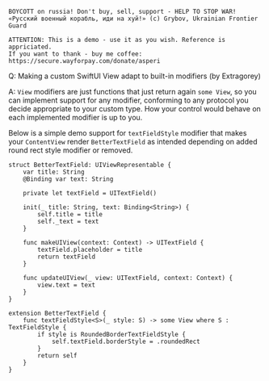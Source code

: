 ```
BOYCOTT on russia! Don't buy, sell, support - HELP TO STOP WAR!
«Русский военный корабль, иди на хуй!» (c) Grybov, Ukrainian Frontier Guard

ATTENTION: This is a demo - use it as you wish. Reference is appriciated.
If you want to thank - buy me coffee: https://secure.wayforpay.com/donate/asperi
```

Q: Making a custom SwiftUI View adapt to built-in modifiers (by Extragorey)

A: `View` modifiers are just functions that just return again `some View`, so you can implement support for any modifier, conforming to any protocol you decide appropriate to your custom type. How your control would behave on each implemented modifier is up to you.

Below is a simple demo support for `textFieldStyle` modifier that makes your `ContentView` render `BetterTextField` as intended depending on added round rect style modifier or removed.


    struct BetterTextField: UIViewRepresentable {
        var title: String
        @Binding var text: String
    
        private let textField = UITextField()
    
        init(_ title: String, text: Binding<String>) {
            self.title = title
            self._text = text
        }
    
        func makeUIView(context: Context) -> UITextField {
            textField.placeholder = title
            return textField
        }
    
        func updateUIView(_ view: UITextField, context: Context) {
            view.text = text
        }
    }
    
    extension BetterTextField {
        func textFieldStyle<S>(_ style: S) -> some View where S : TextFieldStyle {
            if style is RoundedBorderTextFieldStyle {
                self.textField.borderStyle = .roundedRect
            }
            return self
        }
    }

